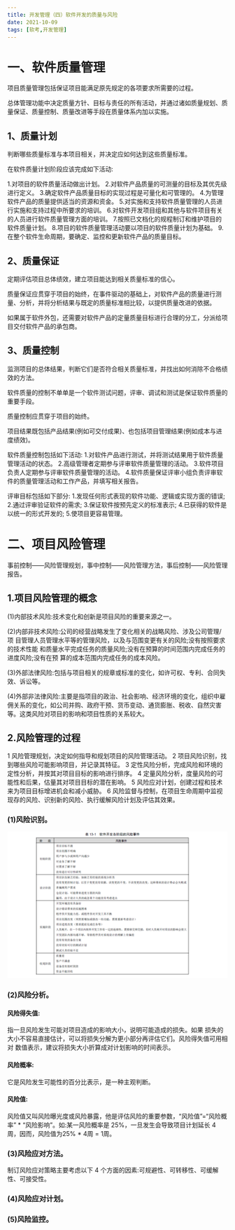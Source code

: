 ```yaml
---
title: 开发管理（四）软件开发的质量与风险
date: 2021-10-09
tags: [软考,开发管理]
---
```




# 一、软件质量管理
项目质量管理包括保证项目能满足原先规定的各项要求所需要的过程。

总体管理功能中决定质量方针、目标与责任的所有活动，并通过诸如质量规划、质量保证、质量控制、质量改进等手段在质量体系内加以实施。

## 1、质量计划
判断哪些质量标准与本项目相关，并决定应如何达到这些质量标准。

在软件质量计划阶段应该完成如下活动:

1.对项目的软件质量活动做出计划。
2.对软件产品质量的可测量的目标及其优先级进行定义。 
3.确定软件产品质量目标的实现过程是可量化和可管理的。 
4.为管理软件产品的质量提供适当的资源和资金。 
5.对实施和支持软件质量管理的人员进行实施和支持过程中所要求的培训。 
6.对软件开发项目组和其他与软件项目有关的人员进行软件质量管理方面的培训。 
7.按照已文档化的规程制订和维护项目的软件质量计划。 
8.项目的软件质量管理活动要以项目的软件质量计划为基础。 
9.在整个软件生命周期，要确定、监控和更新软件产品的质量目标。


## 2、质量保证
定期评估项目总体绩效，建立项目能达到相关质量标准的信心。

质量保证应贯穿于项目的始终，在事件驱动的基础上，对软件产品的质量进行测量、分析，并将分析结果与既定的质量标准相比较，以提供质量改进的依据。

如果属于软件外包，还需要对软件产品的定量质量目标进行合理的分工，分派给项目交付软件产品的承包商。

## 3、质量控制
监测项目的总体结果，判断它们是否符合相关质量标准，并找出如何消除不合格绩效的方法。

软件质量的控制不单单是一个软件测试问题，评审、调试和测试是保证软件质量的重要手段。

质量控制应贯穿于项目的始终。 

项目结果既包括产品结果(例如可交付成果)、也包括项目管理结果(例如成本与进度绩效)。


软件质量控制包括如下活动:
1.对软件产品进行测试，并将测试结果用于软件质量管理活动的状态。
2.高级管理者定期参与评审软件质量管理的活动。
3.软件项目负责人定期参与评审软件质量管理的活动。
4.软件质量保证评审小组负责评审软件的质量管理活动和工作产品，并填写相关报告。


评审目标包括如下部分:
1.发现任何形式表现的软件功能、逻辑或实现方面的错误;
2.通过评审验证软件的需求;
3.保证软件按预先定义的标准表示;
4.已获得的软件是以统一的形式开发的;
5.使项目更容易管理。

# 二、项目风险管理

事前控制——风险管理规划，事中控制——风险管理方法，事后控制——风险管理报告。

## 1.项目风险管理的概念
(1)内部技术风险:技术变化和创新是项目风险的重要来源之一。

(2)内部非技术风险:公司的经营战略发生了变化相关的战略风险、涉及公司管理/ 项 目管理人员管理水平等的管理风险，以及与范围变更有关的风险;没有按照要求的技术性能 和质量水平完成任务的质量风险;没有在预算的时间范围内完成任务的进度风险;没有在预 算的成本范围内完成任务的成本风险。

(3)外部法律风险:包括与项目相关的规章或标准的变化，如许可权、专利、合同失效、诉讼等。

(4)外部非法律风险:主要是指项目的政治、社会影响、经济环境的变化，组织中雇佣关系的变化，如公司并购、政府干预、货币变动、通货膨胀、税收、自然灾害等。这类风险对项目的影响和项目性质的关系较大。

## 2.风险管理的过程

1 风险管理规划，决定如何指导和规划项目的风险管理活动。 
2 项目风险识别，找到哪些风险可能影响项目，并记录其特征。
3 定性风险分析，完成风险和环境的定性分析，并按其对项目目标的影响进行排序。
4 定量风险分析，度量风险的可能性和后果，估量其对项目目标的潜在影响。
5 风险应对计划，创建过程和技术来为项目目标增进机会和减小威胁。
6 风险监督与控制，在项目生命周期中监视现存的风险、识别新的风险、执行缓解风险计划及评估其效果。

### (1)风险识别。

![](/images/ruankao/8-9.png)

### (2)风险分析。
#### 风险得失值:
指一旦风险发生可能对项目造成的影响大小，说明可能造成的损失。如果 损失的大小不容易直接估计，可以将损失分解为更小部分再评估它们。风险得失值可用相对 数值表示，建议将损失大小折算成对计划影响的时间表示。

#### 风险概率:
它是风险发生可能性的百分比表示，是一种主观判断。

#### 风险值:
风险值又叫风险曝光度或风险暴露，他是评估风险的重要参数，“风险值”=“风险概率” * “风险影响”。如:某一风险概率是 25%，一旦发生会导致项目计划延长 4 周，因而，风险值为25% * 4周 = 1周。

### (3)风险应对方法。
制订风险应对策略主要考虑以下 4 个方面的因素:可规避性、可转移性、可缓解性、可接受性。

### (4)风险应对计划。

### (5)风险监控。